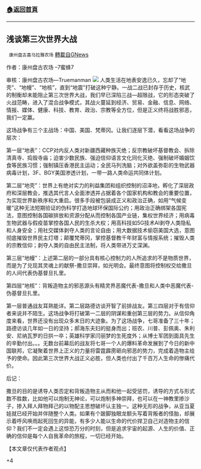 ###  [:house:返回首頁](https://github.com/ourhimalayas/txt)
---

## 浅谈第三次世界大战
` 康州盘古喜马拉雅农场` [轉載自GNews](https://gnews.org/zh-hans/774418/)

作者：康州盘古农场 –7蜜蜂7

审核：康州盘古农场—Truemanman
![]()![](https://gnews.org/wp-content/uploads/2021/01/未标题-11.jpg)
人类生活在地表安逸已久，忘却了“地壳”、“地幔”、“地核”，直到“地震”打破这种宁静。一战二战已封存于历史，核武的制衡却未能阻止第三次世界大战，我们早已深陷三战—超限战，它的形态突破了火战范畴，进入了混合战争模式，其战火蔓延到经济、贸易、金融、信息、网络、情报、媒体、健康、科技、教育、政治、宗教等全方位，但是正义终将战胜邪恶，我们一定赢。

这场战争有三个主战场：中国、美国、梵蒂冈。让我们逐层下潜，看看这场战争的层次：

第一层“地表”：CCP对内反人类对新疆西藏种族灭绝；反宗教破坏基督教会、拆除清真寺、捣毁寺庙；迫害少数民族、强迫信仰语言文化同化灭绝、强制破坏婚姻饮食等民族习惯；强制镇压香港民主运动；全民马列洗脑；对外欲盖弥彰的生物武器病毒计划，3F、BGY美国渗透计划，一带一路人类命运共同体计划。

第二层“地壳”：世界上有绝对实力的利益集团和组织控制的沼泽地，孵化了深层政府和深层教会，推选其代言人全面渗透并占据着各个国家机构和教会的重要位置，为实现世界新秩序和大重启。很多手段被包装成正义和政治正确，如用“气候变暖”这种无法短期验证的伪科学打造地球环保国际公约；用政治正确绑架各国宪法，意图控制各国碳排放和资源分配从而控制各国产业链，集权世界经济；用病毒生物武器与假疫苗掌控各国人民的生杀大权；用高科技如5G技术AI剥夺人类隐私和人身安全；用社交媒体剥夺人类的言论自由；用大数据技术偷窃美国大选，意图彻底摧毁世界民主灯塔；颠覆梵蒂冈，掌控基督教千年财富与情报系统；摧毁人类的宗教信仰；剥夺人类的自由民主法制，将人类带进万丈深渊。

第三层“地幔”：上述第二层的一部分具有核心控制力的人所追求的不是物质世界，而是为了兑现其灵魂上的献祭-撒旦崇拜，如光明会。最终意图将控制权交给撒旦的人间代表伪基督旦扎里。

第四层“地核”：背叛造物主的邪恶源头有精灵界恶魔代表-撒旦和人类中恶魔代表-伪基督旦扎里。

第一层普通战友耳熟能详。第二层路德访谈开智了前排战友。第三四层对于有信仰者来说并不陌生。这场战争将打破第一二层的阴谋和重创第三层的势力。从信仰角度来看，世界还没有出现众多末日的大迹象。为了这场战争，七哥准备了三十年；路德访谈几年如一日的坚持；郝海东夫妇的挺身而出；班农、川普、彭佩奥、朱利安、尼纳瓦罗的日拱一卒；英雄科学家闫丽梦的生死度外；从博士军团到面具先生的辛勤付出。。。无数台前幕后的战友将七哥一个人的爆料革命发展到了今日的新中国联邦，它凝聚着世界上正义的力量将雷霆霹雳砸向邪恶的势力，完成着造物主给予的使命。因此第三次世界大战正义必胜，但人类也付出了千百万人生命的惨痛代价。

后记：

撒旦的目的是诱导人类否定和背叛造物主从而和他一起受惩罚，诱导的方式与形式数不胜数，比如他可以炮制无神论，可以炮制多神崇拜，也可以在一神教里掺沙子，掺入拜人拜物拜己的以物配主思想破坏认主独一。这种无形的战争，从亚当夏娃就已经开始并伴随整个人类。如果有个跛脚独眼龙额头写着背叛者的怪胎，却展示着呼风唤雨起死回生的异能，有多少人能以生命的代价捍卫自己对造物主的信仰？我们不一定会遇上这惊恐万分的时刻，但是追求宇宙的起源、人生的价值、正确的信仰是每个人自我革命的旅程，一切已经开始。

【本文章仅代表作者观点】

+4
